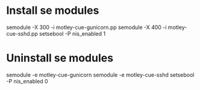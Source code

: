 # Install se modules

semodule -X 300 -i motley-cue-gunicorn.pp
semodule -X 400 -i motley-cue-sshd.pp
setsebool -P nis_enabled 1

# Uninstall se modules

semodule -e motley-cue-gunicorn
semodule -e motley-cue-sshd
setsebool -P nis_enabled 0

